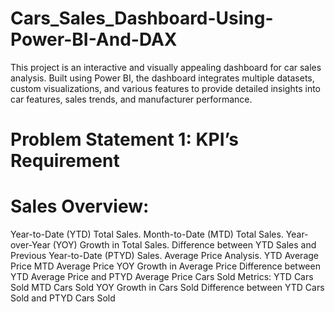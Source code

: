 # Cars_Sales_Dashboard-Using-Power-BI-And-DAX
This project is an interactive and visually appealing dashboard for car sales analysis. Built using Power BI, the dashboard integrates multiple datasets, custom visualizations, and various features to provide detailed insights into car features, sales trends, and manufacturer performance.

# Problem Statement 1: KPI’s Requirement
# Sales Overview:
Year-to-Date (YTD) Total Sales.
Month-to-Date (MTD) Total Sales.
Year-over-Year (YOY) Growth in Total Sales.
Difference between YTD Sales and Previous Year-to-Date (PTYD) Sales.
Average Price Analysis.
YTD Average Price
MTD Average Price
YOY Growth in Average Price
Difference between YTD Average Price and PTYD Average Price
Cars Sold Metrics:
YTD Cars Sold
MTD Cars Sold
YOY Growth in Cars Sold
Difference between YTD Cars Sold and PTYD Cars Sold
